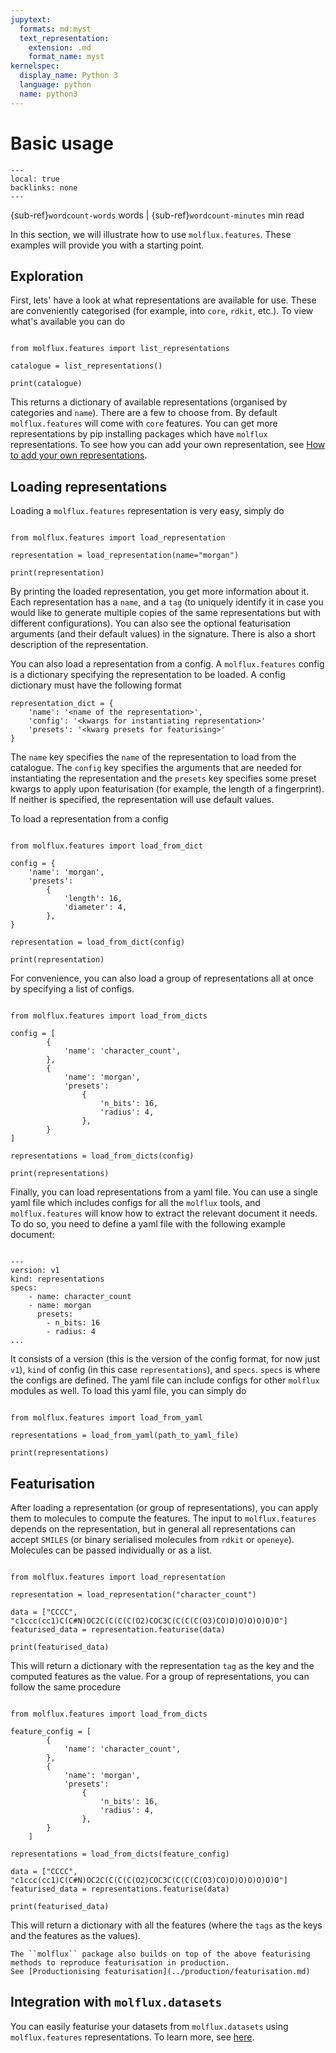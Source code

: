 ```yaml
---
jupytext:
  formats: md:myst
  text_representation:
    extension: .md
    format_name: myst
kernelspec:
  display_name: Python 3
  language: python
  name: python3
---
```


# Basic usage


```{contents} On this page
---
local: true
backlinks: none
---
```

{sub-ref}`wordcount-words` words | {sub-ref}`wordcount-minutes` min read

In this section, we will illustrate how to use ``molflux.features``. These examples will provide you with a starting
point.


## Exploration

First, lets' have a look at what representations are available for use. These are conveniently categorised (for example,
into ``core``, ``rdkit``, etc.). To view what's available you can do

```{code-cell} ipython3

from molflux.features import list_representations

catalogue = list_representations()

print(catalogue)
```

This returns a dictionary of available representations (organised by categories and ``name``). There are a few to choose from.
By default ``molflux.features`` will come with ``core`` features. You can get more representations by pip installing packages
which have ``molflux`` representations. To see how you can add your own representation, see [How to add your own representations](how_to_add_reps.md).

## Loading representations

Loading a ``molflux.features`` representation is very easy, simply do

```{code-cell} ipython3

from molflux.features import load_representation

representation = load_representation(name="morgan")

print(representation)
```

By printing the loaded representation, you get more information about it. Each representation has a ``name``, and a ``tag``
(to uniquely identify it in case you would like to generate multiple copies of the same representations but with different
configurations). You can also see the optional featurisation arguments (and their default values) in the signature.
There is also a short description of the representation.

You can also load a representation from a config. A ``molflux.features`` config is a dictionary specifying the representation
to be loaded. A config dictionary must have the following format
```{code-block} python
representation_dict = {
    'name': '<name of the representation>',
    'config': '<kwargs for instantiating representation>'
    'presets': '<kwarg presets for featurising>'
}
```

The ``name`` key specifies the ``name``  of the representation to load from the catalogue. The ``config`` key
specifies the arguments that are needed for instantiating the representation and the ``presets`` key specifies some preset
kwargs to apply upon featurisation (for example, the length of a fingerprint). If neither is specified, the
representation will use default values.

To load a representation from a config

```{code-cell} ipython3

from molflux.features import load_from_dict

config = {
    'name': 'morgan',
    'presets':
        {
            'length': 16,
            'diameter': 4,
        },
}

representation = load_from_dict(config)

print(representation)
```

For convenience, you can also load a group of representations all at once by specifying a list of configs.

```{code-cell} ipython3

from molflux.features import load_from_dicts

config = [
        {
            'name': 'character_count',
        },
        {
            'name': 'morgan',
            'presets':
                {
                    'n_bits': 16,
                    'radius': 4,
                },
        }
]

representations = load_from_dicts(config)

print(representations)
```

Finally, you can load representations from a yaml file. You can use a single yaml file which includes configs for all the ``molflux`` tools,
and ``molflux.features`` will know how to extract the relevant document it needs. To do so, you need to define a yaml file with the
following example document:

```{code-block} yaml

---
version: v1
kind: representations
specs:
    - name: character_count
    - name: morgan
      presets:
        - n_bits: 16
        - radius: 4
...
```

It consists of a version (this is the version of the config format, for now just ``v1``), ``kind`` of config (in this case
``representations``), and ``specs``. ``specs`` is where the configs are defined. The yaml file can include
configs for other ``molflux`` modules as well. To load this yaml file, you can simply do


```{code-block} ipython3

from molflux.features import load_from_yaml

representations = load_from_yaml(path_to_yaml_file)

print(representations)
```


## Featurisation

After loading a representation (or group of representations), you can apply them to molecules to compute the features.
The input to ``molflux.features`` depends on the representation, but in general all representations can accept ``SMILES``
(or binary serialised molecules from ``rdkit`` or ``openeye``). Molecules can be passed individually or as a list.

```{code-cell} ipython3

from molflux.features import load_representation

representation = load_representation("character_count")

data = ["CCCC", "c1ccc(cc1)C(C#N)OC2C(C(C(C(O2)COC3C(C(C(C(O3)CO)O)O)O)O)O)O"]
featurised_data = representation.featurise(data)

print(featurised_data)
```

This will return a dictionary with the representation ``tag`` as the key and the computed features as the value. For a group
of representations, you can follow the same procedure

```{code-cell} ipython3

from molflux.features import load_from_dicts

feature_config = [
        {
            'name': 'character_count',
        },
        {
            'name': 'morgan',
            'presets':
                {
                    'n_bits': 16,
                    'radius': 4,
                },
        }
    ]

representations = load_from_dicts(feature_config)

data = ["CCCC", "c1ccc(cc1)C(C#N)OC2C(C(C(C(O2)COC3C(C(C(C(O3)CO)O)O)O)O)O)O"]
featurised_data = representations.featurise(data)

print(featurised_data)
```

This will return a dictionary with all the features (where the ``tags`` as the keys and the features as the values).

```{note}
The ``molflux`` package also builds on top of the above featurising methods to reproduce featurisation in production.
See [Productionising featurisation](../production/featurisation.md)
```


## Integration with ``molflux.datasets``

 You can easily featurise your datasets from ``molflux.datasets`` using ``molflux.features`` representations.
 To learn more, see [here](../datasets/featurising.md).
